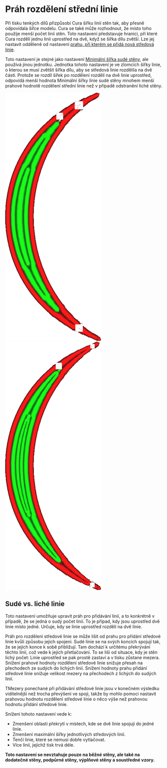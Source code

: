 Práh rozdělení střední linie
====
Při tisku tenkých dílů přizpůsobí Cura šířku linií stěn tak, aby přesně odpovídala šířce modelu. Cura se také může rozhodnout, že místo toho použije menší počet linií stěn. Toto nastavení představuje hranici, při které Cura rozdělí jednu linii uprostřed na dvě, když se šířka dílu zvětší. Lze jej nastavit odděleně od nastavení [prahu, při kterém se přidá nová středová linie](wall_add_middle_threshold.md).

Toto nastavení je stejné jako nastavení [Minimální šířka sudé stěny](min_even_wall_line_width.md), ale používá jinou jednotku. Jednotka tohoto nastavení je ve zlomcích šířky linie, o kterou se musí zvětšit šířka dílu, aby se středová linie rozdělila na dvě části. Protože se rozdíl šířek po rozdělení rozdělí na dvě linie uprostřed, odpovídá menší hodnota Minimální šířky linie sudé stěny mnohem menší prahové hodnotě rozdělení střední linie než v případě odstranění liché stěny.

![Středová linie je širší, aby se přizpůsobila](../../../articles/images/min_wall_line_width_0_34.png)
![Snížením tohoto nastavení se místo toho použijí dvě linie](../../../articles/images/min_wall_line_width_even_0_1.png)

Sudé vs. liché linie
----
Toto nastavení umožňuje upravit práh pro přidávání linií, a to konkrétně v případě, že se jedná o sudý počet linií. To je případ, kdy jsou uprostřed dvě linie místo jedné. Určuje, kdy se linie uprostřed rozdělí na dvě linie.

Práh pro rozdělení středové linie se může lišit od prahu pro přidání středové linie kvůli způsobu jejich spojení. Sudé linie se na svých koncích spojují tak, že se jejich konce k sobě přibližují. Tam dochází k určitému překrývání těchto linií, což vede k jejich přetlačování. To se liší od situace, kdy je stěn lichý počet: Linie uprostřed se pak prostě zastaví a v tisku zůstane mezera. Snížení prahové hodnoty rozdělení středové linie snižuje přesah na přechodech ze sudých do lichých linií. Snížení hodnoty prahu přidání středové linie snižuje velikost mezery na přechodech z lichých do sudých linií.

TMezery ponechané při přidávání středové linie jsou v konečném výsledku viditelnější než trocha převýšení ve spoji, takže by mohlo pomoci nastavit prahovou hodnotu rozdělení středové linie o něco výše než prahovou hodnotu přidání středové linie.

Snížení tohoto nastavení vede k:
* Zmenšení oblasti překrytí v místech, kde se dvě linie spojují do jedné linie.
* Zmenšení maximální šířky jednotlivých středových linií.
* Tenčí linie, které se nemusí dobře vytlačovat.
* Více linií, jejichž tisk trvá déle.

**Toto nastavení se nevztahuje pouze na běžné stěny, ale také na dodatečné stěny, podpůrné stěny, výplňové stěny a soustředné vzory.**